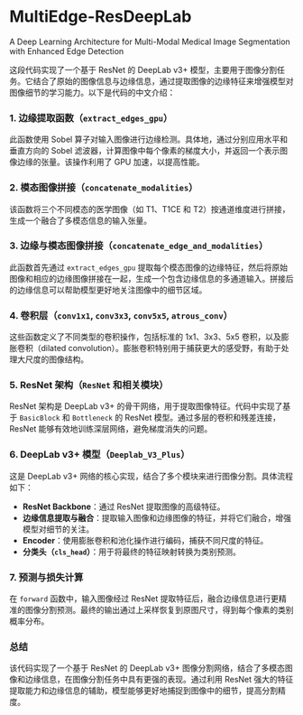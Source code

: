# MultiEdge-ResDeepLab
A Deep Learning Architecture for Multi-Modal Medical Image Segmentation with Enhanced Edge Detection

这段代码实现了一个基于 ResNet 的 DeepLab v3+ 模型，主要用于图像分割任务。它结合了原始的图像信息与边缘信息，通过提取图像的边缘特征来增强模型对图像细节的学习能力。以下是代码的中文介绍：

### 1. **边缘提取函数（`extract_edges_gpu`）**  
此函数使用 Sobel 算子对输入图像进行边缘检测。具体地，通过分别应用水平和垂直方向的 Sobel 滤波器，计算图像中每个像素的梯度大小，并返回一个表示图像边缘的张量。该操作利用了 GPU 加速，以提高性能。

### 2. **模态图像拼接（`concatenate_modalities`）**  
该函数将三个不同模态的医学图像（如 T1、T1CE 和 T2）按通道维度进行拼接，生成一个融合了多模态信息的输入张量。

### 3. **边缘与模态图像拼接（`concatenate_edge_and_modalities`）**  
此函数首先通过 `extract_edges_gpu` 提取每个模态图像的边缘特征，然后将原始图像和相应的边缘图像拼接在一起，生成一个包含边缘信息的多通道输入。拼接后的边缘信息可以帮助模型更好地关注图像中的细节区域。

### 4. **卷积层（`conv1x1`, `conv3x3`, `conv5x5`, `atrous_conv`）**  
这些函数定义了不同类型的卷积操作，包括标准的 1x1、3x3、5x5 卷积，以及膨胀卷积（dilated convolution）。膨胀卷积特别用于捕获更大的感受野，有助于处理大尺度的图像结构。

### 5. **ResNet 架构（`ResNet` 和相关模块）**  
ResNet 架构是 DeepLab v3+ 的骨干网络，用于提取图像特征。代码中实现了基于 `BasicBlock` 和 `Bottleneck` 的 ResNet 模型。通过多层的卷积和残差连接，ResNet 能够有效地训练深层网络，避免梯度消失的问题。

### 6. **DeepLab v3+ 模型（`Deeplab_V3_Plus`）**  
这是 DeepLab v3+ 网络的核心实现，结合了多个模块来进行图像分割。具体流程如下：
   - **ResNet Backbone**：通过 ResNet 提取图像的高级特征。
   - **边缘信息提取与融合**：提取输入图像和边缘图像的特征，并将它们融合，增强模型对细节的关注。
   - **Encoder**：使用膨胀卷积和池化操作进行编码，捕获不同尺度的特征。
   - **分类头（`cls_head`）**：用于将最终的特征映射转换为类别预测。

### 7. **预测与损失计算**  
在 `forward` 函数中，输入图像经过 ResNet 提取特征后，融合边缘信息进行更精准的图像分割预测。最终的输出通过上采样恢复到原图尺寸，得到每个像素的类别概率分布。

### 总结  
该代码实现了一个基于 ResNet 的 DeepLab v3+ 图像分割网络，结合了多模态图像和边缘信息，在图像分割任务中具有更强的表现。通过利用 ResNet 强大的特征提取能力和边缘信息的辅助，模型能够更好地捕捉到图像中的细节，提高分割精度。
